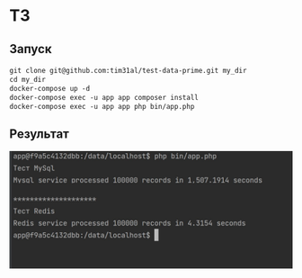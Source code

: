 # ТЗ

## Запуск

``` 
git clone git@github.com:tim31al/test-data-prime.git my_dir
cd my_dir
docker-compose up -d
docker-compose exec -u app app composer install
docker-compose exec -u app app php bin/app.php
```

## Результат
![Screenshot](test.jpg)
